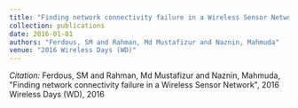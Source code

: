 ```yaml
---
title: "Finding network connectivity failure in a Wireless Sensor Network"
collection: publications
date: 2016-01-01
authors: "Ferdous, SM and Rahman, Md Mustafizur and Naznin, Mahmuda"
venue: "2016 Wireless Days (WD)"
---
```

*Citation:* Ferdous, SM and Rahman, Md Mustafizur and Naznin, Mahmuda, "Finding network connectivity failure in a Wireless Sensor Network", 2016 Wireless Days (WD), 2016
